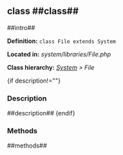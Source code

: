 class ##class##
----------

##intro##

**Definition:** `class File extends System`

**Located in:** *system/libraries/File.php*

**Class hierarchy:** *[System](System.md) > File*


{if description!=""}
### Description ###

##description##
{endif}


### Methods ###

##methods##

